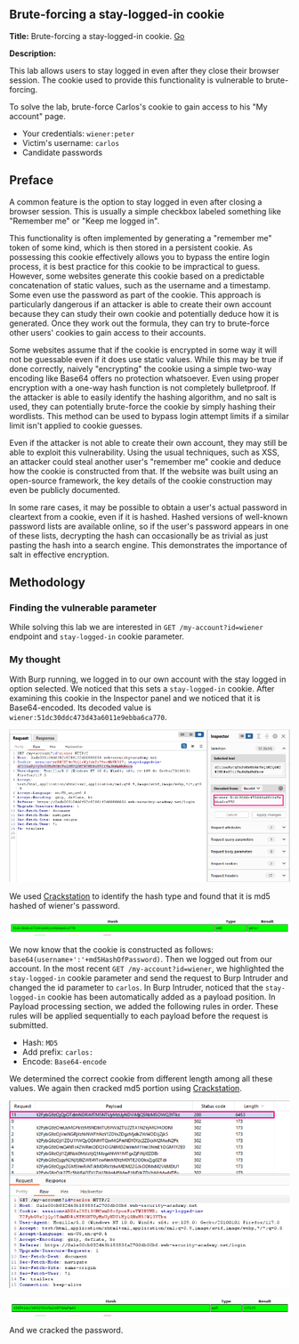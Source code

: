 ## Brute-forcing a stay-logged-in cookie

**Title:** Brute-forcing a stay-logged-in cookie. [Go](https://portswigger.net/web-security/authentication/other-mechanisms/lab-brute-forcing-a-stay-logged-in-cookie)

**Description:** 

This lab allows users to stay logged in even after they close their browser session. The cookie used to provide this functionality is vulnerable to brute-forcing.

To solve the lab, brute-force Carlos's cookie to gain access to his "My account" page.

- Your credentials: `wiener:peter`
- Victim's username: `carlos`
- Candidate passwords

## Preface

A common feature is the option to stay logged in even after closing a browser session. This is usually a simple checkbox labeled something like "Remember me" or "Keep me logged in".

This functionality is often implemented by generating a "remember me" token of some kind, which is then stored in a persistent cookie. As possessing this cookie effectively allows you to bypass the entire login process, it is best practice for this cookie to be impractical to guess. However, some websites generate this cookie based on a predictable concatenation of static values, such as the username and a timestamp. Some even use the password as part of the cookie. This approach is particularly dangerous if an attacker is able to create their own account because they can study their own cookie and potentially deduce how it is generated. Once they work out the formula, they can try to brute-force other users' cookies to gain access to their accounts.

Some websites assume that if the cookie is encrypted in some way it will not be guessable even if it does use static values. While this may be true if done correctly, naively "encrypting" the cookie using a simple two-way encoding like Base64 offers no protection whatsoever. Even using proper encryption with a one-way hash function is not completely bulletproof. If the attacker is able to easily identify the hashing algorithm, and no salt is used, they can potentially brute-force the cookie by simply hashing their wordlists. This method can be used to bypass login attempt limits if a similar limit isn't applied to cookie guesses. 

Even if the attacker is not able to create their own account, they may still be able to exploit this vulnerability. Using the usual techniques, such as XSS, an attacker could steal another user's "remember me" cookie and deduce how the cookie is constructed from that. If the website was built using an open-source framework, the key details of the cookie construction may even be publicly documented.

In some rare cases, it may be possible to obtain a user's actual password in cleartext from a cookie, even if it is hashed. Hashed versions of well-known password lists are available online, so if the user's password appears in one of these lists, decrypting the hash can occasionally be as trivial as just pasting the hash into a search engine. This demonstrates the importance of salt in effective encryption. 

## Methodology

### Finding the vulnerable parameter

While solving this lab we are interested in `GET /my-account?id=wiener` endpoint and `stay-logged-in` cookie parameter.

### My thought

With Burp running, we logged in to our own account with the stay logged in option selected. We noticed that this sets a `stay-logged-in` cookie.  After examining this cookie in the Inspector panel and we noticed that it is Base64-encoded. Its decoded value is `wiener:51dc30ddc473d43a6011e9ebba6ca770`. 

![poc_stay_logged_in_base64.png](../images/stay_logged_in_base64.png)

We used [Crackstation](https://crackstation.net/) to identify the hash type and found that it is md5 hashed of wiener's password. 

![poc_md5_hash.png](../images/md5_hash.png)

We now know that the cookie is constructed as follows: `base64(username+':'+md5HashOfPassword)`. Then we logged out from our account. In the most recent `GET /my-account?id=wiener`, we highlighted the `stay-logged-in` cookie parameter and send the request to Burp Intruder and changed the id parameter to `carlos`. In Burp Intruder, noticed that the `stay-logged-in` cookie has been automatically added as a payload position. In Payload processing section, we added the following rules in order. These rules will be applied sequentially to each payload before the request is submitted.

- Hash: `MD5`
- Add prefix: `carlos:`
- Encode: `Base64-encode`

We determined the correct cookie from different length among all these values. We again then cracked md5 portion using [Crackstation](https://crackstation.net/). 

![poc_carlosstayloggedin.png](../images/carlosstayloggedin.png)

![poc_final_password.png](../images/final_password.png)

And we cracked the password.

